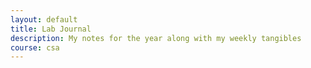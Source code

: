 ```yaml
---
layout: default
title: Lab Journal
description: My notes for the year along with my weekly tangibles
course: csa
---
```



